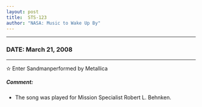 ```yaml
---
layout: post
title:  STS-123
author: "NASA: Music to Wake Up By"
---
```


----
### DATE: March 21, 2008
----
✫ Enter Sandmanperformed by Metallica

##### Comment:
* The song was played for Mission Specialist Robert L. Behnken.
